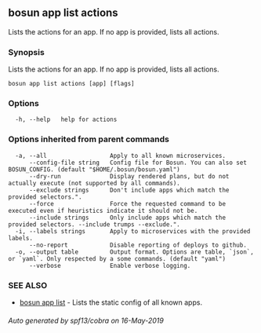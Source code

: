 ## bosun app list actions

Lists the actions for an app. If no app is provided, lists all actions.

### Synopsis

Lists the actions for an app. If no app is provided, lists all actions.

```
bosun app list actions [app] [flags]
```

### Options

```
  -h, --help   help for actions
```

### Options inherited from parent commands

```
  -a, --all                  Apply to all known microservices.
      --config-file string   Config file for Bosun. You can also set BOSUN_CONFIG. (default "$HOME/.bosun/bosun.yaml")
      --dry-run              Display rendered plans, but do not actually execute (not supported by all commands).
      --exclude strings      Don't include apps which match the provided selectors.".
      --force                Force the requested command to be executed even if heuristics indicate it should not be.
      --include strings      Only include apps which match the provided selectors. --include trumps --exclude.".
  -i, --labels strings       Apply to microservices with the provided labels.
      --no-report            Disable reporting of deploys to github.
  -o, --output table         Output format. Options are table, `json`, or `yaml`. Only respected by a some commands. (default "yaml")
      --verbose              Enable verbose logging.
```

### SEE ALSO

* [bosun app list](bosun_app_list.md)	 - Lists the static config of all known apps.

###### Auto generated by spf13/cobra on 16-May-2019

